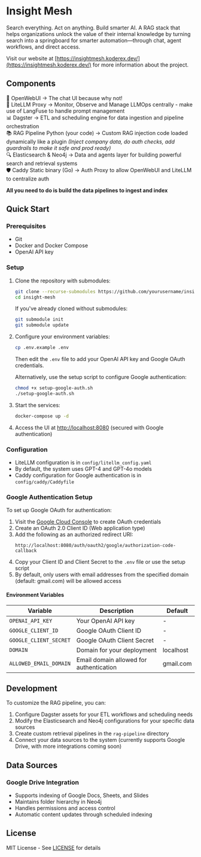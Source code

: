 # Insight Mesh

Search everything. Act on anything. Build smarter AI. A RAG stack that helps organizations unlock the value of their internal knowledge by turning search into a springboard for smarter automation—through chat, agent workflows, and direct access.

Visit our website at [https://insightmesh.koderex.dev/](https://insightmesh.koderex.dev/) for more information about the project.

## Components

🧠 OpenWebUI  -> The chat UI because why not!  
🔄 LiteLLM Proxy	-> Monitor, Observe and Manage LLMOps centrally - make use of LangFuse to handle prompt management     
📊 Dagster -> ETL and scheduling engine for data ingestion and pipeline orchestration  
📚 RAG Pipeline	Python (your code) -> Custom RAG injection code loaded dynamically like a plugin _(Inject company data, do auth checks, add guardrails to make it safe and prod ready)_   
🔍 Elasticsearch & Neo4j -> Data and agents layer for building powerful search and retrieval systems  
🛡️ Caddy	Static binary (Go)	-> Auth Proxy to allow OpenWebUI and LiteLLM to centralize auth  

**All you need to do is build the data pipelines to ingest and index**

## Quick Start

### Prerequisites

- Git
- Docker and Docker Compose
- OpenAI API key

### Setup

1. Clone the repository with submodules:
   ```bash
   git clone --recurse-submodules https://github.com/yourusername/insight-mesh.git
   cd insight-mesh
   ```

   If you've already cloned without submodules:
   ```bash
   git submodule init
   git submodule update
   ```

2. Configure your environment variables:
   ```bash
   cp .env.example .env
   ```
   Then edit the `.env` file to add your OpenAI API key and Google OAuth credentials.
   
   Alternatively, use the setup script to configure Google authentication:
   ```bash
   chmod +x setup-google-auth.sh
   ./setup-google-auth.sh
   ```

3. Start the services:
   ```bash
   docker-compose up -d
   ```

4. Access the UI at [http://localhost:8080](http://localhost:8080) (secured with Google authentication)

### Configuration

- LiteLLM configuration is in `config/litellm_config.yaml`
- By default, the system uses GPT-4 and GPT-4o models
- Caddy configuration for Google authentication is in `config/caddy/Caddyfile`

### Google Authentication Setup

To set up Google OAuth for authentication:

1. Visit the [Google Cloud Console](https://console.cloud.google.com/apis/credentials) to create OAuth credentials
2. Create an OAuth 2.0 Client ID (Web application type)
3. Add the following as an authorized redirect URI:
   ```
   http://localhost:8080/auth/oauth2/google/authorization-code-callback
   ```
4. Copy your Client ID and Client Secret to the `.env` file or use the setup script
5. By default, only users with email addresses from the specified domain (default: gmail.com) will be allowed access

#### Environment Variables

| Variable | Description | Default |
|----------|-------------|--------|
| `OPENAI_API_KEY` | Your OpenAI API key | - |
| `GOOGLE_CLIENT_ID` | Google OAuth Client ID | - |
| `GOOGLE_CLIENT_SECRET` | Google OAuth Client Secret | - |
| `DOMAIN` | Domain for your deployment | localhost |
| `ALLOWED_EMAIL_DOMAIN` | Email domain allowed for authentication | gmail.com |

## Development

To customize the RAG pipeline, you can:

1. Configure Dagster assets for your ETL workflows and scheduling needs
2. Modify the Elasticsearch and Neo4j configurations for your specific data sources
3. Create custom retrieval pipelines in the `rag-pipeline` directory
4. Connect your data sources to the system (currently supports Google Drive, with more integrations coming soon)

## Data Sources

### Google Drive Integration
- Supports indexing of Google Docs, Sheets, and Slides
- Maintains folder hierarchy in Neo4j
- Handles permissions and access control
- Automatic content updates through scheduled indexing

## License

MIT License - See [LICENSE](LICENSE) for details
